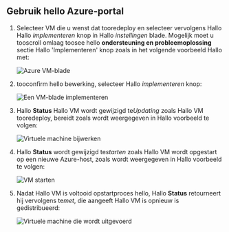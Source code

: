 ## <a name="use-hello-azure-portal"></a>Gebruik hello Azure-portal
1. Selecteer VM die u wenst dat tooredeploy en selecteer vervolgens Hallo Hallo *implementeren* knop in Hallo *instellingen* blade. Mogelijk moet u tooscroll omlaag toosee hello **ondersteuning en probleemoplossing** sectie Hallo 'Implementeren' knop zoals in het volgende voorbeeld Hallo met:
   
    ![Azure VM-blade](./media/virtual-machines-common-redeploy-to-new-node/vmoverview.png)
2. tooconfirm hello bewerking, selecteer Hallo *implementeren* knop:
   
    ![Een VM-blade implementeren](./media/virtual-machines-common-redeploy-to-new-node/redeployvm.png)
3. Hallo **Status** Hallo VM wordt gewijzigd te*Updating* zoals Hallo VM tooredeploy, bereidt zoals wordt weergegeven in Hallo voorbeeld te volgen:
   
    ![Virtuele machine bijwerken](./media/virtual-machines-common-redeploy-to-new-node/vmupdating.png)
4. Hallo **Status** wordt gewijzigd te*starten* zoals Hallo VM wordt opgestart op een nieuwe Azure-host, zoals wordt weergegeven in Hallo voorbeeld te volgen:
   
    ![VM starten](./media/virtual-machines-common-redeploy-to-new-node/vmstarting.png)
5. Nadat Hallo VM is voltooid opstartproces hello, Hallo **Status** retourneert hij vervolgens te*met*, die aangeeft Hallo VM is opnieuw is gedistribueerd:
   
    ![Virtuele machine die wordt uitgevoerd](./media/virtual-machines-common-redeploy-to-new-node/vmrunning.png)

